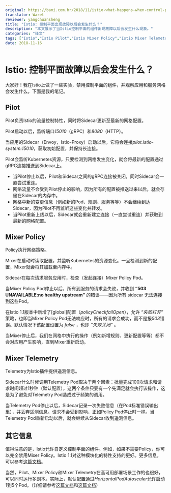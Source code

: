 ```yaml
---
original: https://bani.com.br/2018/11/istio-what-happens-when-control-plane-is-down/
translator: Waret
reviewer: yangchuansheng
title: "Istio: 控制平面出现故障以后会发生什么？"
description: "本文展示了当Istio控制平面的组件出现故障以后会发生什么现象。"
categories: "译文"
tags: ["Istio","Istio Pilot","Istio Mixer Policy","Istio Mixer Telemetry"]
date: 2018-11-16
---
```


# Istio: 控制平面故障以后会发生什么？

大家好！我在Istio上做了一些实验，禁用控制平面的组件，并观察应用和服务网格会发生什么。下面是我的笔记。

## Pilot

Pilot负责Istio的流量控制特性，同时将Sidecar更新至最新的网格配置。

Pilot启动以后，监听端口*15010*（gRPC）和*8080*（HTTP）。

当应用的Sidecar（Envoy，Istio-Proxy）启动以后，它将会连接*pilot.istio-system:15010*，获取初始配置，并保持长连接。

Pilot会监听Kubernetes资源，只要检测到网格发生变化，就会将最新的配置通过gRPC连接推送到Sidecar上。

- 当Pilot停止以后，Pilot和Sidecar之间的gRPC连接被关闭，同时Sidecar会一直尝试重连。
- 网络流量不会受到Pilot停止的影响，因为所有的配置被推送过来以后，就会存储在Sidecar的内存中。
- 网格中新的变更信息（例如新的Pod、规则、服务等等）不会继续到达Sidecar，因为Pilot不再监听这些变化并转发。
- 当Pilot重新上线以后，Sidecar就会重新建立连接（一直尝试重连）并获取到最新的网格配置。

## Mixer Policy

Policy执行网络策略。

Mixer在启动时读取配置，并监听Kubernetes的资源变化。一旦检测到新的配置，Mixer就会将其加载至内存中。

Sidecar在每次请求服务应用时，检查（发起连接）Mixer Policy Pod。

当Mixer Policy Pod停止以后，所有到服务的请求会失败，并收到 **“503 UNAVAILABLE:no healthy upstream”** 的错误——因为所有 sidecar 无法连接到这些Pod。

在Istio 1.1版本中新增了[global]配置（*policyCheckfailOpen*），允许 *“失败打开”* 策略，也即当Mixer Policy Pod无法响应时，所有的请求会成功，而不是报*503*错误。默认情况下该配置设置为 *false* ，也即 *“失败关闭”* 。

当Mixer停止后，我们在网格中执行的操作（例如新增规则、更新配置等等）都不会对应用产生影响，直到Mixer重新启动。

## Mixer Telemetry

Telemetry为Istio插件提供遥测信息。

Sidecar什么时候调用Telemetry Pod取决于两个因素：批量完成100次请求和请求时间超过1秒钟（默认配置），这两个条件只要有一个先满足就会执行该操作，这是为了避免对Telemetry Pod造成过于频繁的调用。

当Telemetry Pod停止以后，Sidecar记录一次失败信息（在Pod标准错误输出里），并丢弃遥测信息。请求不会受到影响，正如Policy Pod停止时一样。当Telemetry Pod重新启动以后，就会继续从Sidecar收到遥测信息。

## 其它信息

值得注意的是，Istio允许自定义控制平面的组件。例如，如果不需要Policy，你可以完全禁用Mixer Policy。Istio 1.1对这种模块化的特性支持的更好。更多信息，可以参考[这篇文档](https://istio.io/docs/setup/kubernetes/minimal-install/)。

当然，Pilot、Mixer Policy和Mixer Telemetry在高可用部署场景工作的也很好，可以同时运行多副本。实际上，默认配置通过*HorizontalPodAutoscaler*允许启动1到5个Pod。（详细请参考[这篇文档](https://github.com/istio/istio/blob/release-1.1/install/kubernetes/helm/subcharts/mixer/templates/autoscale.yaml#L15)和[这篇文档](https://github.com/istio/istio/blob/release-1.1/install/kubernetes/helm/subcharts/mixer/values.yaml#L14)）
